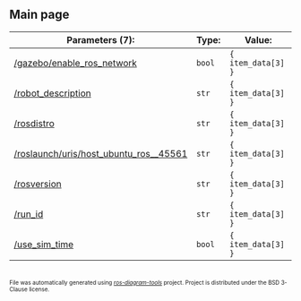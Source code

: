 <!--
File was automatically generated using 'ros-diagram-tools' project.
Project is distributed under the BSD 3-Clause license.
-->

## Main page


| Parameters (7): | Type: | Value: |
| --------------------------------- | -------- | ------------ |
| [/gazebo/enable_ros_network](data/_gazebo_enable_ros_network.txt) | `bool` | `{ item_data[3] }` |
| [/robot_description](data/_robot_description.txt) | `str` | `{ item_data[3] }` |
| [/rosdistro](data/_rosdistro.txt) | `str` | `{ item_data[3] }` |
| [/roslaunch/uris/host_ubuntu_ros__45561](data/_roslaunch_uris_host_ubuntu_ros__45561.txt) | `str` | `{ item_data[3] }` |
| [/rosversion](data/_rosversion.txt) | `str` | `{ item_data[3] }` |
| [/run_id](data/_run_id.txt) | `str` | `{ item_data[3] }` |
| [/use_sim_time](data/_use_sim_time.txt) | `bool` | `{ item_data[3] }` |


</br>
<font size="1">
File was automatically generated using <a href="https://github.com/anetczuk/ros-diagram-tools"><i>ros-diagram-tools</i></a> project.
Project is distributed under the BSD 3-Clause license.
</font>
